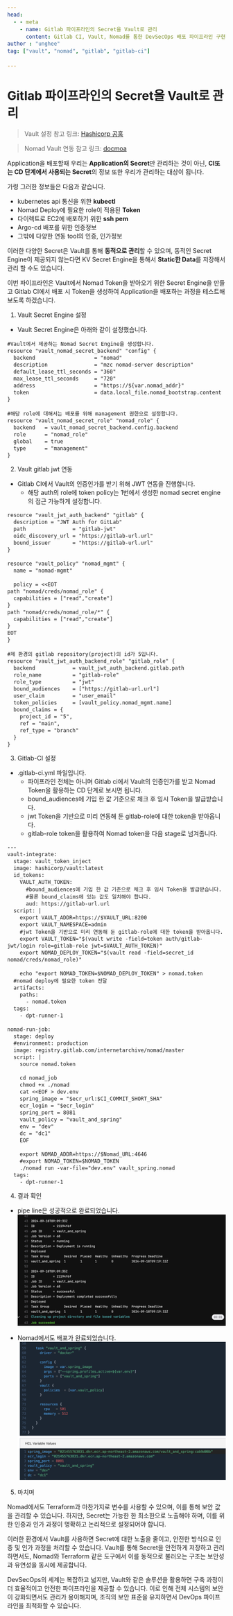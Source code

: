 ```yaml
---
head:
  - - meta
    - name: Gitlab 파이프라인의 Secret을 Vault로 관리
      content: Gitlab CI, Vault, Nomad를 통한 DevSecOps 배포 파이프라인 구현
author : "unghee"      
tag: ["vault", "nomad", "gitlab", "gitlab-ci"]

---
```


# Gitlab 파이프라인의 Secret을 Vault로 관리

> Vault 설정 참고 링크: [Hashicorp 공홈](https://developer.hashicorp.com/well-architected-framework/security/security-cicd-vault)

> Nomad Vault 연동 참고 링크: [docmoa](https://docmoa.github.io/04-HashiCorp/07-Nomad/04-UseCase/spring-boot-with-vaultandNomad.html)

Application을 배포할때 우리는 **Application의 Secret**만 관리하는 것이 아닌, **CI또는 CD 단계에서 사용되는 Secret**의 정보 또한 우리가 관리하는 대상이 됩니다.

가령 그러한 정보들은 다음과 같습니다.
- kubernetes api 통신을 위한 **kubectl**
- Nomad Deploy에 필요한 role이 적용된 **Token**
- 다이렉트로 EC2에 배포하기 위한 **ssh pem**
- Argo-cd 배포를 위한 인증정보
- 그밖에 다양한 연동 tool의 인증, 인가정보

이러한 다양한 Secret은 Vault를 통해 **동적으로 관리**할 수 있으며, 동적인 Secret Engine이 제공되지 않는다면 KV Secret Engine을 통해서 **Static한 Data**를 저장해서 관리 할 수도 있습니다.

이번 파이프라인은 Vault에서 Nomad Token을 받아오기 위한 Secret Engine을 만들고 Gitlab CI에서 배포 시 Token을 생성하여 Application을 배포하는 과정을 테스트해보도록 하겠습니다.

1. Vault Secret Engine 설정
- Vault Secret Engine은 아래와 같이 설정했습니다.
```hcl:no-line-numbers
#Vault에서 제공하는 Nomad Secret Engine을 생성합니다.
resource "vault_nomad_secret_backend" "config" {
  backend                   = "nomad"
  description               = "mzc nomad-server description"
  default_lease_ttl_seconds = "360"
  max_lease_ttl_seconds     = "720"
  address                   = "https://${var.nomad_addr}"
  token                     = data.local_file.nomad_bootstrap.content
}

#해당 role에 대해서는 배포를 위해 management 권한으로 설정합니다.
resource "vault_nomad_secret_role" "nomad_role" {
  backend   = vault_nomad_secret_backend.config.backend
  role      = "nomad_role"
  global    = true
  type      = "management"
}
```

2. Vault gitlab jwt 연동
- Gitlab CI에서 Vault의 인증인가를 받기 위해 JWT 연동을 진행합니다.
  - 해당 auth의 role에 token policy는 1번에서 생성한 nomad secret engine의 접근 가능하게 설정합니다.

```hcl:no-line-numbers
resource "vault_jwt_auth_backend" "gitlab" {
  description = "JWT Auth for GitLab"  
  path               = "gitlab-jwt"
  oidc_discovery_url = "https://gitlab-url.url"
  bound_issuer       = "https://gitlab-url.url"  
}

resource "vault_policy" "nomad_mgmt" {
  name = "nomad-mgmt"

  policy = <<EOT
path "nomad/creds/nomad_role" {
  capabilities = ["read","create"]
}
path "nomad/creds/nomad_role/*" {
  capabilities = ["read","create"]
}
EOT
}

#제 환경의 gitlab repository(project)의 id가 5입니다.
resource "vault_jwt_auth_backend_role" "gitlab_role" {
  backend            = vault_jwt_auth_backend.gitlab.path
  role_name          = "gitlab-role"
  role_type          = "jwt"
  bound_audiences    = ["https://gitlab-url.url"]
  user_claim         = "user_email"
  token_policies     = [vault_policy.nomad_mgmt.name]
  bound_claims = {
    project_id = "5",
    ref = "main",
    ref_type = "branch"
  }  
}
```

3. Gitlab-CI 설정
- .gitlab-ci.yml 파일입니다.
  - 파이프라인 전체는 아니며 Gitlab ci에서 Vault의 인증인가를 받고 Nomad Token을 활용하는 CD 단계로 보시면 됩니다.
  - bound_audiences에 기입 한 값 기준으로 체크 후 임시 Token을 발급받습니다.
  - jwt Token을 기반으로 미리 연동해 둔 gitlab-role에 대한 token을 받아옵니다.
  - gitlab-role token을 활용하여 Nomad token을 다음 stage로 넘겨줍니다.

```yaml:no-line-numbers
---
vault-integrate:
  stage: vault_token_inject
  image: hashicorp/vault:latest  
  id_tokens:
    VAULT_AUTH_TOKEN:
      #bound_audiences에 기입 한 값 기준으로 체크 후 임시 Token을 발급받습니다.
      #물론 bound_claims에 있는 값도 일치해야 합니다.
      aud: https://gitlab-url.url
  script: |
    export VAULT_ADDR=https://$VAULT_URL:8200
    export VAULT_NAMESPACE=admin
    #jwt Token을 기반으로 미리 연동해 둔 gitlab-role에 대한 token을 받아옵니다.
    export VAULT_TOKEN="$(vault write -field=token auth/gitlab-jwt/login role=gitlab-role jwt=$VAULT_AUTH_TOKEN)"
    export NOMAD_DEPLOY_TOKEN="$(vault read -field=secret_id nomad/creds/nomad_role)"

    echo "export NOMAD_TOKEN=$NOMAD_DEPLOY_TOKEN" > nomad.token
  #nomad deploy에 필요한 token 전달  
  artifacts:
    paths:
      - nomad.token    
  tags:
    - dpt-runner-1       

nomad-run-job:      
  stage: deploy  
  #environment: production
  image: registry.gitlab.com/internetarchive/nomad/master
  script: |
    source nomad.token

    cd nomad_job
    chmod +x ./nomad
    cat <<EOF > dev.env
    spring_image = "$ecr_url:$CI_COMMIT_SHORT_SHA"
    ecr_login = "$ecr_login"
    spring_port = 8081
    vault_policy = "vault_and_spring"
    env = "dev"
    dc = "dc1"
    EOF
    
    export NOMAD_ADDR=https://$Nomad_URL:4646
    #export NOMAD_TOKEN=$NOMAD_TOKEN
    ./nomad run -var-file="dev.env" vault_spring.nomad 
  tags:
    - dpt-runner-1    
```

4. 결과 확인
- pipe line은 성공적으로 완료되었습니다.
![](./image/gitlabci-with-vault-1.png)

- Nomad에서도 배포가 완료되었습니다.
![](./image/gitlabci-with-vault-2.png)

5. 마치며

Nomad에서도 Terraform과 마찬가지로 변수를 사용할 수 있으며, 이를 통해 보안 값을 관리할 수 있습니다. 하지만, Secret는 가능한 한 최소한으로 노출해야 하며, 이를 위한 인증과 인가 과정이 명확하고 논리적으로 설정되어야 합니다.

이러한 환경에서 Vault를 사용하면 Secret에 대한 노출을 줄이고, 안전한 방식으로 인증 및 인가 과정을 처리할 수 있습니다. Vault를 통해 Secret을 안전하게 저장하고 관리하면서도, Nomad와 Terraform 같은 도구에서 이를 동적으로 불러오는 구조는 보안성과 유연성을 동시에 제공합니다.

DevSecOps의 세계는 복잡하고 넓지만, Vault와 같은 솔루션을 활용하면 구축 과정이 더 효율적이고 안전한 파이프라인을 제공할 수 있습니다. 이로 인해 전체 시스템의 보안이 강화되면서도 관리가 용이해지며, 조직의 보안 표준을 유지하면서 DevOps 파이프라인을 최적화할 수 있습니다.